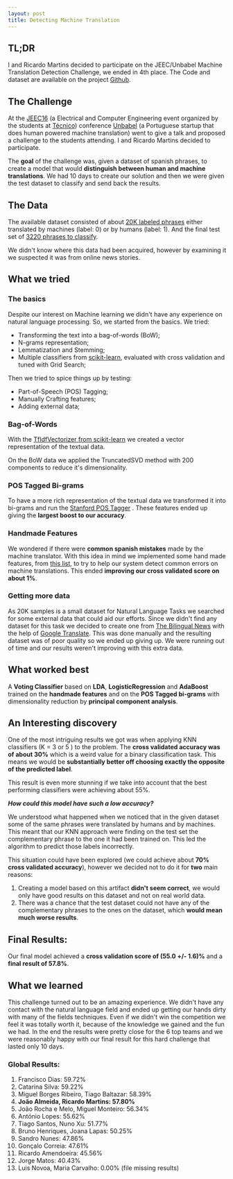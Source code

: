 ```yaml
---
layout: post
title: Detecting Machine Translation
---
```

## __TL;DR__
 I and Ricardo Martins decided to participate on the JEEC/Unbabel Machine Translation Detection Challenge, we ended in 4th place. The Code and dataset are available on the project [Github](https://github.com/Joao-M-Almeida/JEECUnbabelChallenge).

## The Challenge


At the [JEEC16](http://jeec.tecnico.pt/jeec16/) (a Electrical and Computer Engineering event organized by the students at [Técnico](http://tecnico.ulisboa.pt)) conference [Unbabel](https://unbabel.com/) (a Portuguese startup that does human powered machine translation) went to give a talk and proposed a challenge to the students attending. I and Ricardo Martins decided to participate.

The __goal__ of the challenge was, given a dataset of spanish phrases, to create a model that would __distinguish between human and machine translations__. We had 10 days to create our solution and then we were given the test dataset to classify and send back the results.

## The Data

The available dataset consisted of about [20K labeled phrases](https://github.com/Joao-M-Almeida/JEECUnbabelChallenge/blob/master/Data/OficialData/training.txt) either translated by machines (label: 0) or by humans (label: 1). And the final test set of [3220 phrases to classify](https://github.com/Joao-M-Almeida/JEECUnbabelChallenge/blob/master/Data/OficialData/test_blind.txt).

We didn't know where this data had been acquired, however by examining it we suspected it was from online news stories.

## What we tried

### The basics
Despite our interest on Machine learning we didn't have any experience on natural language processing. So, we started from the basics. We tried:

- Transforming the text into a bag-of-words (BoW);
- N-grams representation;
- Lemmatization and Stemming;
- Multiple classifiers from [scikit-learn](http://scikit-learn.org), evaluated with cross validation and tuned with Grid Search;

Then we tried to spice things up by testing:

- Part-of-Speech (POS) Tagging;
- Manually Crafting features;
- Adding external data;

### Bag-of-Words

With the [TfIdfVectorizer from scikit-learn](http://scikit-learn.org/stable/modules/generated/sklearn.feature_extraction.text.TfidfVectorizer.html) we created a vector representation of the textual data.

On the BoW data we applied the TruncatedSVD method with 200 components to reduce it's dimensionality.

### POS Tagged Bi-grams

To have a more rich representation of the textual data we transformed it into bi-grams and run the [Stanford POS Tagger](http://nlp.stanford.edu/software/tagger.shtml) . These features ended up giving the __largest boost to our accuracy__.

### Handmade Features

We wondered if there were __common spanish mistakes__ made by the machine translator. With this idea in mind we implemented some hand made features, from [this list](http://community.languagetool.org/rule/list?lang=es), to try to help our system detect common errors on machine translations.
This ended __improving our cross validated score on about 1%__.

### Getting more data
As 20K samples is a small dataset for Natural Language Tasks we searched for some external data that could aid our efforts. Since we didn't find any dataset for this task we decided to create one from [The Bilingual News](http://www.thebilingualnews.com/) with the help of [Google Translate](http://translate.google.com/). This was done manually and the resulting dataset was of poor quality so we ended up giving up. We were running out of time and our results weren't improving with this extra data.

## What worked best

A __Voting Classifier__ based on __LDA__, __LogisticRegression__ and __AdaBoost__ trained on the __handmade features__ and on the __POS Tagged bi-grams__ with dimensionality reduction by __principal component analysis__.

## An Interesting discovery

One of the most intriguing results we got was when applying KNN classifiers (K = 3 or 5 ) to the problem. The __cross validated accuracy was of about 30%__ which is a weird value for a binary classification task. This means we would be __substantially better off choosing exactly the opposite of the predicted label__.

This result is even more stunning if we take into account that the best performing classifiers were achieving about 55%.

 **_How could this model have such a low accuracy?_**

We understood what happened when we noticed that in the given dataset some of the same phrases were translated by humans and by machines. This meant that our KNN approach were finding on the test set the complementary phrase to the one it had been trained on. This led the algorithm to predict those labels incorrectly.

This situation could have been explored (we could achieve about __70% cross validated accuracy__), however we decided not to do it for __two__ main reasons:

1. Creating a model based on this artifact __didn't seem correct__, we would only have good results on this dataset and not on real world data.
2. There was a chance that the test dataset could not have any of the complementary phrases to the ones on the dataset, which __would mean much worse results__.

## Final Results:
 Our final model achieved a __cross validation score of (55.0 +/- 1.6)%__ and a __final result of 57.8%__.

## What we learned
This challenge turned out to be an amazing experience. We didn't have any contact with the natural language field and ended up getting our hands dirty with many of the fields techniques.
Even if we didn't win the competition we feel it was totally worth it, because of the knowledge we gained and the fun we had.
In the end the results were pretty close for the 6 top teams and we were reasonably happy with our final result for this hard challenge that lasted only 10 days.

### Global Results:
1. Francisco Dias: 59.72%
2. Catarina Silva: 59.22%
3. Miguel Borges Ribeiro, Tiago Baltazar: 58.39%
4. __João Almeida, Ricardo Martins: 57.80%__
5. João Rocha e Melo, Miguel Monteiro: 56.34%
6. António Lopes: 55.62%
7. Tiago Santos, Nuno Xu: 51.77%
8. Bruno Henriques, Joana Lapas: 50.25%
9. Sandro Nunes: 47.86%
10. Gonçalo Correia: 47.61%
11. Ricardo Amendoeira: 45.56%
12. Jorge Matos: 40.43%
13. Luis Novoa, Maria Carvalho: 0.00% (file missing results)
